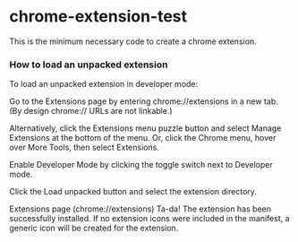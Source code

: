 # chrome-extension-test

This is the minimum necessary code to create a chrome extension.

### How to load an unpacked extension

To load an unpacked extension in developer mode:

Go to the Extensions page by entering chrome://extensions in a new tab. (By design chrome:// URLs are not linkable.)

Alternatively, click the Extensions menu puzzle button and select Manage Extensions at the bottom of the menu.
Or, click the Chrome menu, hover over More Tools, then select Extensions.

Enable Developer Mode by clicking the toggle switch next to Developer mode.

Click the Load unpacked button and select the extension directory.

Extensions page (chrome://extensions)
Ta-da! The extension has been successfully installed. If no extension icons were included in the manifest, a generic icon will be created for the extension.
